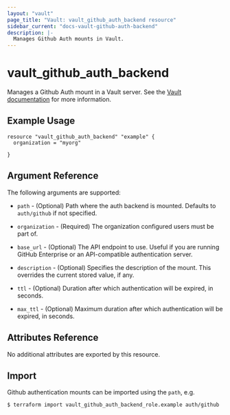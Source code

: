```yaml
---
layout: "vault"
page_title: "Vault: vault_github_auth_backend resource"
sidebar_current: "docs-vault-github-auth-backend"
description: |-
  Manages Github Auth mounts in Vault.
---
```


# vault\_github\_auth\_backend

Manages a Github Auth mount in a Vault server. See the [Vault 
documentation](https://www.vaultproject.io/docs/auth/github.html) for more
information.

## Example Usage

```hcl
resource "vault_github_auth_backend" "example" {
  organization = "myorg"

}
```

## Argument Reference

The following arguments are supported:

* `path` - (Optional) Path where the auth backend is mounted. Defaults to `auth/github` 
  if not specified.

* `organization` - (Required) The organization configured users must be part of.

* `base_url` - (Optional) The API endpoint to use. Useful if you 
  are running GitHub Enterprise or an API-compatible authentication server.

* `description` - (Optional) Specifies the description of the mount. 
  This overrides the current stored value, if any.

* `ttl` - (Optional) Duration after which authentication will be expired,
  in seconds.

* `max_ttl` - (Optional) Maximum duration after which authentication will be expired, 
  in seconds.

## Attributes Reference

No additional attributes are exported by this resource.

## Import

Github authentication mounts can be imported using the `path`, e.g.

```
$ terraform import vault_github_auth_backend_role.example auth/github
```
